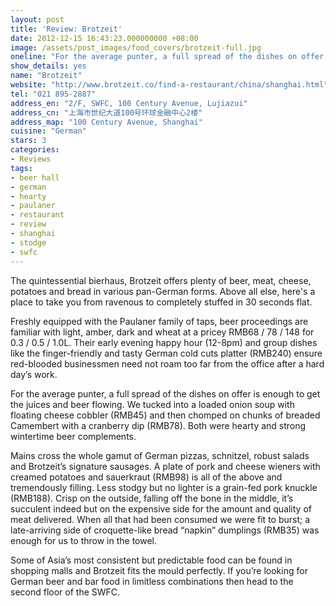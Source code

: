 ```yaml
---
layout: post
title: 'Review: Brotzeit'
date: 2012-12-15 16:43:23.000000000 +08:00
image: /assets/post_images/food_covers/brotzeit-full.jpg
oneline: "For the average punter, a full spread of the dishes on offer is enough to get the juices and beer flowing."
show_details: yes
name: "Brotzeit"
website: "http://www.brotzeit.co/find-a-restaurant/china/shanghai.html"
tel: "021 895-2887"
address_en: "2/F, SWFC, 100 Century Avenue, Lujiazui"
address_cn: "上海市世纪大道100号环球金融中心2楼"
address_map: "100 Century Avenue, Shanghai"
cuisine: "German"
stars: 3
categories:
- Reviews
tags:
- beer hall
- german
- hearty
- paulaner
- restaurant
- review
- shanghai
- stodge
- swfc
---
```

The quintessential bierhaus, Brotzeit offers plenty of beer, meat, cheese, potatoes and bread in various pan-German forms. Above all else, here's a place to take you from ravenous to completely stuffed in 30 seconds flat.

Freshly equipped with the Paulaner family of taps, beer proceedings are familiar with light, amber, dark and wheat at a pricey RMB68 / 78 / 148 for 0.3 / 0.5 / 1.0L. Their early evening happy hour (12-8pm) and group dishes like the finger-friendly and tasty German cold cuts platter (RMB240) ensure red-blooded businessmen need not roam too far from the office after a hard day’s work.

For the average punter, a full spread of the dishes on offer is enough to get the juices and beer flowing. We tucked into a loaded onion soup with floating cheese cobbler (RMB45) and then chomped on chunks of breaded Camembert with a cranberry dip (RMB78). Both were hearty and strong wintertime beer complements.

Mains cross the whole gamut of German pizzas, schnitzel, robust salads and Brotzeit’s signature sausages. A plate of pork and cheese wieners with creamed potatoes and sauerkraut (RMB98) is all of the above and tremendously filling. Less stodgy but no lighter is a grain-fed pork knuckle (RMB188). Crisp on the outside, falling off the bone in the middle, it’s succulent indeed but on the expensive side for the amount and quality of meat delivered. When all that had been consumed we were fit to burst; a late-arriving side of croquette-like bread “napkin” dumplings (RMB35) was enough for us to throw in the towel.

Some of Asia’s most consistent but predictable food can be found in shopping malls and Brotzeit fits the mould perfectly. If you’re looking for German beer and bar food in limitless combinations then head to the second floor of the SWFC.
